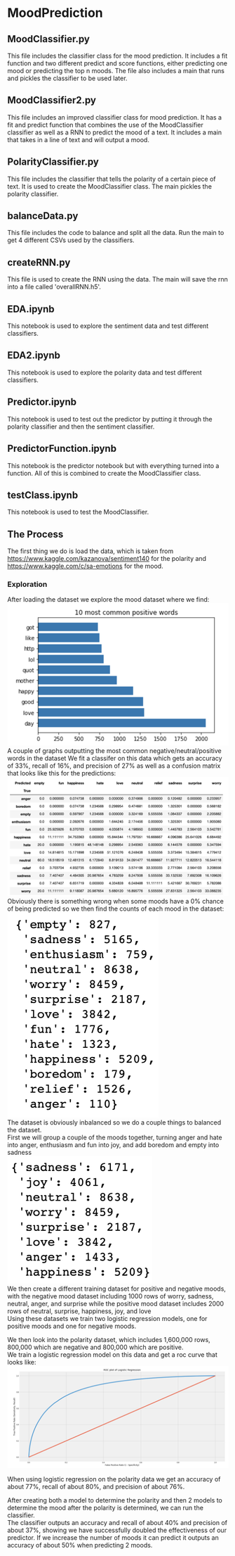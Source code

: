 # MoodPrediction

## MoodClassifier.py
This file includes the classifier class for the mood prediction. It includes a fit function and two different predict and score functions, either predicting one mood or predicting the top n moods. The file also includes a main that runs and pickles the classifier to be used later.

## MoodClassifier2.py
This file includes an improved classifier class for mood prediction. It has a fit and predict function that combines the use of the MoodClassifier classifier as well as a RNN to predict the mood of a text. It includes a main that takes in a line of text and will output a mood.

## PolarityClassifier.py
This file includes the classifier that tells the polarity of a certain piece of text. It is used to create the MoodClassifier class. The main pickles the polarity classifier.

## balanceData.py
This file includes the code to balance and split all the data. Run the main to get 4 different CSVs used by the classifiers.

## createRNN.py
This file is used to create the RNN using the data. The main will save the rnn into a file called 'overallRNN.h5'.

## EDA.ipynb
This notebook is used to explore the sentiment data and test different classifiers.

## EDA2.ipynb
This notebook is used to explore the polarity data and test different classifiers.

## Predictor.ipynb
This notebook is used to test out the predictor by putting it through the polarity classifier and then the sentiment classifier.

## PredictorFunction.ipynb
This notebook is the predictor notebook but with everything turned into a function. All of this is combined to create the MoodClassifier class.

## testClass.ipynb
This notebook is used to test the MoodClassifier.

## The Process
The first thing we do is load the data, which is taken from https://www.kaggle.com/kazanova/sentiment140 for the polarity and https://www.kaggle.com/c/sa-emotions for the mood.

### Exploration
After loading the dataset we explore the mood dataset where we find:  
![a](/plots/common_positive.png)  
A couple of graphs outputting the most common negative/neutral/positive words in the dataset
We fit a classifer on this data which gets an accuracy of 33%, recall of 16%, and precision of 27% as well as a confusion matrix that looks like this for the predictions:  
![a](/plots/confusion_mtx.png)  
Obviously there is something wrong when some moods have a 0% chance of being predicted so we then find the counts of each mood in the dataset:  
![a](/plots/countsOfMoods.png)  
The dataset is obviously inbalanced so we do a couple things to balanced the dataset.  
First we will group a couple of the moods together, turning anger and hate into anger, enthusiasm and fun into joy, and add boredom and empty into sadness  
![a](/plots/revisedCountsOfMoods.png)  
We then create a different training dataset for positive and negative moods, with the negative mood dataset including 1000 rows of worry, sadness, neutral, anger, and surprise while the positive mood dataset includes 2000 rows of neutral, surprise, happiness, joy, and love  
Using these datasets we train two logistic regression models, one for positive moods and one for negative moods.  

We then look into the polarity dataset, which includes 1,600,000 rows, 800,000 which are negative and 800,000 which are positive.  
We train a logistic regression model on this data and get a roc curve that looks like:  
![a](/plots/ROC.png)

When using logistic regression on the polarity data we get an accuracy of about 77%, recall of about 80%, and precision of about 76%.  

After creating both a model to determine the polarity and then 2 models to determine the mood after the polarity is determined, we can run the classifier.  
The classifier outputs an accuracy and recall of about 40% and precision of about 37%, showing we have successfully doubled the effectiveness of our predictor. If we increase the number of moods it can predict it outputs an accuracy of about 50% when predicting 2 moods.  
